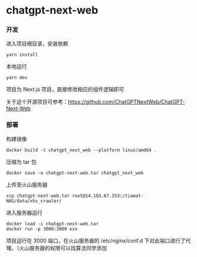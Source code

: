 # chatgpt-next-web

### 开发

进入项目根目录，安装依赖
```shell
yarn install
```

本地运行
```shell
yarn dev
```

项目为 Next.js 项目，直接修改相应的组件逻辑即可

关于这个开源项目可参考：https://github.com/ChatGPTNextWeb/ChatGPT-Next-Web


### 部署

构建镜像
```shell
docker build -t chatgpt_next_web --platform linux/amd64 .
```

压缩为 tar 包
```shell
docker save -o chatgpt-next-web.tar chatgpt_next_web
```

上传至火山服务器
```shell
scp chatgpt-next-web.tar root@14.103.67.153:/tiamat-NAS/data/xhs_crawler/
```

进入服务器运行
```shell
docker load -i chatgpt-next-web.tar
docker run -p 3000:3000 xxx
```

项目运行在 3000 端口，在火山服务器的 /etc/nginx/conf.d 下对此端口进行了代理。（火山服务器的权限可以找算法同学添加